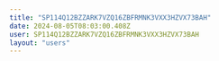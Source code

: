 ```yaml
---
title: "SP114Q12BZZARK7VZQ16ZBFRMNK3VXX3HZVX73BAH"
date: 2024-08-05T08:03:00.408Z
user: SP114Q12BZZARK7VZQ16ZBFRMNK3VXX3HZVX73BAH
layout: "users"
---
```

    